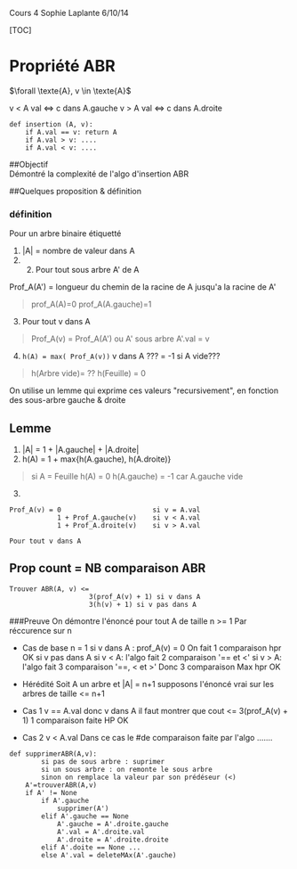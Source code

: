 Cours 4 Sophie Laplante 6/10/14

[TOC]


# Propriété ABR

$\forall \texte{A}, v \in \texte{A}$

v < A val <=> c dans A.gauche
v > A val <=> c dans A.droite

```
def insertion (A, v):
    if A.val == v: return A
    if A.val > v: ....
    if A.val < v: ....
```

##Objectif  
Démontré la complexité de l'algo d'insertion ABR

##Quelques proposition & définition

### définition
Pour un arbre binaire étiquetté

1. |A| = nombre de valeur dans A
2. 2. Pour tout sous arbre A' de A

Prof_A(A') = longueur du chemin de la racine de A jusqu'a la racine de A'
> prof_A(A)=0
> prof_A(A.gauche)=1

3. Pour tout v dans A

> Prof_A(v) = Prof_A(A') ou A' sous arbre A'.val = v

4. ```h(A) = max( Prof_A(v))```
v dans A ??? = -1 si A vide???
> h(Arbre vide)= ??
> h(Feuille) = 0

On utilise un lemme qui exprime ces valeurs "recursivement", en fonction des sous-arbre gauche & droite

## Lemme
1. |A| = 1 + |A.gauche| + |A.droite|
2. h(A) = 1 + max{h(A.gauche), h(A.droite)}
> si A = Feuille
> h(A) = 0
> h(A.gauche) = -1 car A.gauche vide

3.
```
Prof_A(v) = 0                       si v = A.val
            1 + Prof_A.gauche(v)    si v < A.val
            1 + Prof_A.droite(v)    si v > A.val

Pour tout v dans A
```

## Prop count = NB comparaison ABR

```
Trouver ABR(A, v) <=
                    3(prof_A(v) + 1) si v dans A
                    3(h(v) + 1) si v pas dans A
```

###Preuve
On démontre l'énoncé pour tout A de taille n >= 1
Par réccurence sur n

* Cas de base n = 1
si v dans A : prof_A(v) = 0
On fait 1 comparaison hpr OK
si v pas dans A
 si v < A: l'algo fait 2 comparaison '== et <'
 si v > A: l'algo fait 3 comparaison '==, < et >'
 Donc 3 comparaison Max hpr OK

* Hérédité
Soit A un arbre et |A| = n+1
supposons l'énoncé vrai sur les arbres de taille <= n+1

* Cas 1 v == A.val
donc v dans A
il faut montrer que cout <= 3(prof_A(v) + 1)
1 comparaison faite HP OK

* Cas 2 v < A.val
Dans ce cas le #de comparaison faite par l'algo
.......


```
def supprimerABR(A,v):
        si pas de sous arbre : suprimer
        si un sous arbre : on remonte le sous arbre
        sinon on remplace la valeur par son prédéseur (<)
    A'=trouverABR(A,v)
    if A' != None
        if A'.gauche
            supprimer(A')
        elif A'.gauche == None
            A'.gauche = A'.droite.gauche
            A'.val = A'.droite.val
            A'.droite = A'.droite.droite
        elif A'.doite == None ...
        else A'.val = deleteMAx(A'.gauche)
```
